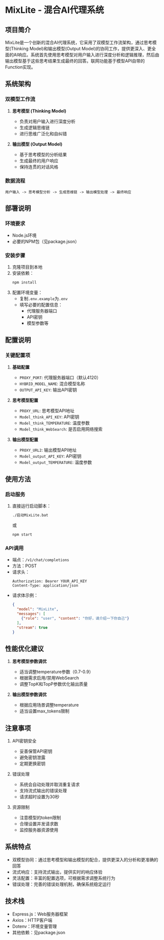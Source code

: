# MixLite - 混合AI代理系统

## 项目简介

MixLite是一个创新的混合AI代理系统，它采用了双模型工作流架构，通过思考模型(Thinking Model)和输出模型(Output Model)的协同工作，提供更深入、更全面的AI响应。系统首先使用思考模型对用户输入进行深度分析和逻辑推理，然后由输出模型基于这些思考结果生成最终的回答。联网功能基于模型API自带的Function实现。

## 系统架构

### 双模型工作流

1. **思考模型 (Thinking Model)**
   - 负责对用户输入进行深度分析
   - 生成逻辑思维链
   - 进行思维广泛化和自纠错

2. **输出模型 (Output Model)**
   - 基于思考模型的分析结果
   - 生成最终的用户响应
   - 保持连贯的对话风格

### 数据流程

```
用户输入 -> 思考模型分析 -> 生成思维链 -> 输出模型处理 -> 最终响应
```

## 部署说明

### 环境要求

- Node.js环境
- 必要的NPM包（见package.json）

### 安装步骤

1. 克隆项目到本地
2. 安装依赖：
   ```bash
   npm install
   ```
3. 配置环境变量：
   - 复制`.env.example`为`.env`
   - 填写必要的配置信息：
     - 代理服务器端口
     - API密钥
     - 模型参数等

## 配置说明

### 关键配置项

1. **基础配置**
   - `PROXY_PORT`: 代理服务器端口（默认4120）
   - `HYBRID_MODEL_NAME`: 混合模型名称
   - `OUTPUT_API_KEY`: 输出API密钥

2. **思考模型配置**
   - `PROXY_URL`: 思考模型API地址
   - `Model_think_API_KEY`: API密钥
   - `Model_think_TEMPERATURE`: 温度参数
   - `Model_think_WebSearch`: 是否启用网络搜索

3. **输出模型配置**
   - `PROXY_URL2`: 输出模型API地址
   - `Model_output_API_KEY`: API密钥
   - `Model_output_TEMPERATURE`: 温度参数

## 使用方法

### 启动服务

1. 直接运行启动脚本：
   ```bash
   ./启动MixLite.bat
   ```
   或
   ```bash
   npm start
   ```

### API调用

- 端点：`/v1/chat/completions`
- 方法：POST
- 请求头：
  ```
  Authorization: Bearer YOUR_API_KEY
  Content-Type: application/json
  ```
- 请求体示例：
  ```json
  {
    "model": "MixLite",
    "messages": [
      {"role": "user", "content": "你好，请介绍一下你自己"}
    ],
    "stream": true
  }
  ```

## 性能优化建议

1. **思考模型参数调优**
   - 适当调整temperature参数（0.7-0.9）
   - 根据需求启用/禁用WebSearch
   - 调整TopK和TopP参数优化输出质量

2. **输出模型参数调优**
   - 根据应用场景调整temperature
   - 适当设置max_tokens限制

## 注意事项

1. API密钥安全
   - 妥善保管API密钥
   - 避免密钥泄露
   - 定期更换密钥

2. 错误处理
   - 系统会自动处理并取消重复请求
   - 支持流式输出的错误处理
   - 请求超时设置为30秒

3. 资源限制
   - 注意模型的token限制
   - 合理设置并发请求数
   - 监控服务器资源使用

## 系统特点

- 双模型协同：通过思考模型和输出模型的配合，提供更深入的分析和更准确的回答
- 流式响应：支持流式输出，提供实时的响应体验
- 灵活配置：丰富的配置选项，可根据需求调整系统行为
- 错误处理：完善的错误处理机制，确保系统稳定运行

## 技术栈

- Express.js：Web服务器框架
- Axios：HTTP客户端
- Dotenv：环境变量管理
- 其他依赖：见package.json
